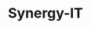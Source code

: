 ---
title: Synergy-IT

hero_area_title: harness the future
hero_area_tagline: "Take your company into the future you envision with Synergy's innovative offshoring model"

services:
    - heading: Team Extensions
      class: blue-dark
      image: /img/team-extensions.jpg
      desc: Get a dedicated team that functions as an extension of yours. You’ll have a stronger, closely integrated IT department collaborating to develop and deliver the digital products and services your organization needs to thrive. [Learn more](/services/#team-extensions)
    - heading: Project Outsourcing
      class: blue-light
      image: /img/project-outsourcing.jpg
      desc: We apply long-term thinking to short-term engagements. If you have a well-defined, finite project—or business challenge to solve—we work with you to design the right product to move your business forward, now and next year. [Learn more](/services/#project-outsourcing)
    - heading: Innovation Incubator
      class: pink
      image: /img/innovation-incubator.jpg
      desc: Part think tank, talent factory, and incubator, this is our creative iteration facility. We partner with entrepreneurs, makers, and investors to turn great ideas into reality, producing market-ready products affordably. [Learn more](/services/#innovation-incubator)

casestudy:
    title: Case Study
    desc: "Synergy-IT’s one-team-model provided the muscle and scalability necessary to move from being a 3rd party dependent, side-tracked IT-department in an industry facing imminent challenges to a full-service IT-department with strategic focus, high productivity and budget control."
    btn: Read case study

howwework:
    title: How We Work
    desc: "Synergy was founded on a bold vision: to evolve the model of global collaboration. Why? So we could deliver the true benefits of offshore IT development to our clients. To fulfill that promise we do a lot of things differently—from the way we hire and train to the way we interact with our customers and partners."
    btn: View Report
---